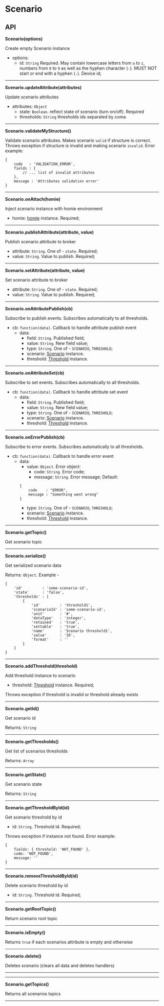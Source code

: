 # Scenario

## API

**Scenario(options)**

Create empty Scenario instance

- options:
    - id: `String` Required. May contain lowercase letters from `a` to `z`, numbers from `0` to `9` as well as the hyphen character (`-`). MUST NOT start or end with a hyphen (`-`). Device id;
***

**Scenario.updateAttribute(attributes)**

Update scenario attributes

- attributes: `Object`
    - state: `Boolean`. reflect state of scenario (turn on/off). Required
    - thresholds: `String` thresholds ids separated by coma
***

**Scenario.validateMyStructure()**

Validate scenario attributes. Makes scenario `valid` if structure is correct. Throws exception if structure is invalid and making scenario `invalid`.
Error example:
```
{
    code   : 'VALIDATION_ERROR',
    fields : {
        // ... list of invalid attributes
    },
    message : 'Attributes validation error'
}
```

***

**Scenario.onAttach(homie)**

Inject scenario instance with homie environment

- homie: [homie](../homie/README.md) instance. Required;

***

**Scenario.publishAttribute(attribute, value)**

Publish scenario attribute to broker

- attribute: `String`. One of - `state`. Required;
- value: `String`. Value to publish. Required;

***

**Scenario.setAttribute(attribute, value)**

Set scenario attribute to broker

- attribute: `String`. One of - `state`. Required;
- value: `String`. Value to publish. Required;

***

**Scenario.onAttributePublish(cb)**

Subscribe to publish events. Subscribes automatically to all thresholds.

- cb: `function(data)`. Callback to handle attribute publish event
    - data:
        - field: `String`. Published field;
        - value: `String`. New field value;
        - type: `String`. One of - `SCENARIO`, `THRESHOLD`;
        - scenario: [Scenario](README.md) instance.
        - threshold: [Threshold](../Threshold/README.md) instance.
***

**Scenario.onAttributeSet(cb)**

Subscribe to set events. Subscribes automatically to all thresholds.

- cb: `function(data)`. Callback to handle attribute set event
    - data:
        - field: `String`. Published field;
        - value: `String`. New field value;
        - type: `String`. One of - `SCENARIO`, `THRESHOLD`;
        - scenario: [Scenario](README.md) instance.
        - threshold: [Threshold](../Threshold/README.md) instance.

***

**Scenario.onErrorPublish(cb)**

Subscribe to error events. Subscribes automatically to all thresholds.

- cb: `function(data)`. Callback to handle error event
    - data:
        - value: `Object`. Error object:
            - code: `String`. Error code;
            - message: `String`. Error message;
        Default:
        ```
        {
            code    : "ERROR",
            message : "Something went wrong"
        }
        ```
        - type: `String`. One of - `SCENARIO`, `THRESHOLD`;
        - scenario: [Scenario](README.md) instance.
        - threshold: [Threshold](../Threshold/README.md) instance.

***

**Scenario.getTopic()**

Get scenario topic

***

**Scenario.serialize()**

Get serialized scenario data

Returns: `Object`. Example -
```
{
    'id'         : 'some-scenario-id',
    'state'      : 'false',
    'thresholds' : [
        {
            'id'         : 'threshold1',
            'scenarioId' : 'some-scenario-id',
            'unit'       : '#',
            'dataType'   : 'integer',
            'retained'   : 'true',
            'settable'   : 'true',
            'name'       : 'Scenario threshold1',
            'value'      : '26',
            'format'     : ''
        }
    ]
}
```
***

**Scenario.addThreshold(threshold)**

Add threshold instance to scenario

- threshold: [Threshold](../Threshold/README.md) instance. Required;

Throws exception if threshold is invalid or threshold already exists

***

**Scenario.getId()**

Get scenario id

Returns: `String`

***

**Scenario.getThresholds()**

Get list of scenarios thresholds

Returns: `Array`

***

**Scenario.getState()**

Get scenario state

Returns: `String`

***

**Scenario.getThresholdById(id)**

Get scenario threshold by id

- id: `String`. Threshold id. Required;

Throws exception if instance not found. Error example:
```
{
    fields: { threshold: 'NOT_FOUND' },
    code: 'NOT_FOUND',
    message: ''
}
```

***

**Scenario.removeThresholdById(id)**

Delete scenario threshold by id

- id: `String`. Threshold id. Required;

***

**Scenario.getRootTopic()**

Return scenario root topic

***

**Scenario.isEmpty()**

Returns `true` if each scenarios attribute is empty and otherwise

***

**Scenario.delete()**

Deletes scenario (clears all data and deletes handlers)

***

***

**Scenario.getTopics()**

Returns all scenarios topics

***


